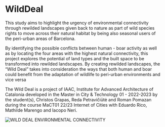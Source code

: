 # WildDeal
This study aims to highlight the  urgency of environmental connectivity  through rewilded landscapes given  back to nature as part of wild species  rights to move across their natural  habitat by being also seasonal users  of the peri-urban areas of Barcelona.  

By identifying the possible conflicts between human - boar activity as well as by locating the four areas with the highest natural connectivity, this project explores the potential of land types and the built space to be transformed into rewilded landscapes. By creating rewilded landscapes, the “Wild Deal” takes into consideration the ways that both human and boar could benefit from the adaptation of wildlife to peri-urban environments and vice versa

The Wild Deal is a project of IAAC, Institute for Advanced Architecture of Catalonia developed in the Master in City & Technology 01 - 2022-2023 by the student(s), Christos Grapas,  Reda Petravičiūtė and Roman Pomazan during the course MaCT01 22/23 Internet of Cities with Eduardo Rico, Mathilde Marengo and Iacopo Neri.

![WILD DEAL ENVIRONMENTAL CONNECTIVITY](https://user-images.githubusercontent.com/128100178/225772935-02621fd1-e2e8-4a49-ba9d-e5795b63c1d1.png)
